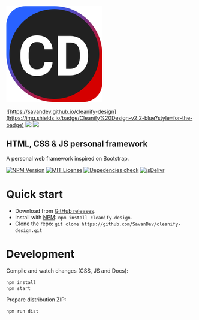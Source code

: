 <img src="./site/assets/img/cd-current.svg" width="256px" />

![https://savandev.github.io/cleanify-design](https://img.shields.io/badge/Cleanify%20Design-v2.2-blue?style=for-the-badge)
![](https://img.shields.io/github/package-json/v/savandev/cleanify-design?color=red&label=next&style=flat-square)
![](https://img.shields.io/badge/LTS-v1.1-orange?&style=flat-square)

## HTML, CSS & JS personal framework

A personal web framework inspired on Bootstrap.

[![NPM Version](https://img.shields.io/npm/v/cleanify-design?color=yellow&style=flat-square)](https://www.npmjs.com/package/cleanify-design)
[![MIT License](https://img.shields.io/github/license/savandev/cleanify-design?style=flat-square)](https://github.com/SavanDev/cleanify-design/blob/master/LICENSE)
[![Depedencies check](https://img.shields.io/librariesio/github/savandev/cleanify-design?style=flat-square)](https://libraries.io/npm/cleanify-design)
[![jsDelivr](https://data.jsdelivr.com/v1/package/npm/cleanify-design/badge)](https://www.jsdelivr.com/package/npm/cleanify-design)

# Quick start

- Download from [GitHub releases](https://github.com/SavanDev/cleanify-design/releases).
- Install with [NPM](https://www.npmjs.com/): ```npm install cleanify-design```.
- Clone the repo: ```git clone https://github.com/SavanDev/cleanify-design.git```

# Development

Compile and watch changes (CSS, JS and Docs):
```
npm install
npm start
```

Prepare distribution ZIP:
```
npm run dist
```
